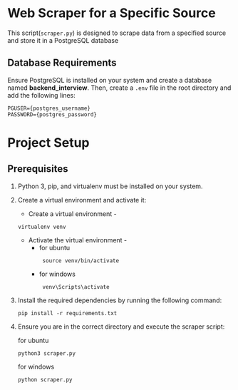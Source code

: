 # Web Scraper for a Specific Source
This script(`scraper.py`) is designed to scrape data from a specified source and store it in a PostgreSQL database

## Database Requirements
Ensure PostgreSQL is installed on your system and create a database named **backend_interview**.
Then, create a `.env` file in the root directory and add the following lines:
```
PGUSER={postgres_username}
PASSWORD={postgres_password}
```

# Project Setup
## Prerequisites

1. Python 3, pip, and virtualenv must be installed on your system.
2. Create a virtual environment and activate it:<br>
   * Create a virtual environment -
    ```
    virtualenv venv
    ```
   * Activate the virtual environment - <br>
     * for ubuntu
       ```
        source venv/bin/activate
       ```
     * for windows
        ```
         venv\Scripts\activate
        ```
3. Install the required dependencies by running the following command:
   ```
   pip install -r requirements.txt
   ```
4. Ensure you are in the correct directory and execute the scraper script:

   for ubuntu
   ```
   python3 scraper.py
   ```
   for windows
    ```
   python scraper.py
   ```
   